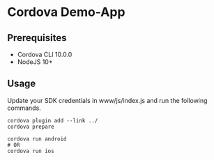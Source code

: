 # Cordova Demo-App

## Prerequisites

* Cordova CLI 10.0.0
* NodeJS 10+

## Usage

Update your SDK credentials in www/js/index.js and run the following commands.

```
cordova plugin add --link ../
cordova prepare

cordova run android
# OR 
cordova run ios
```
